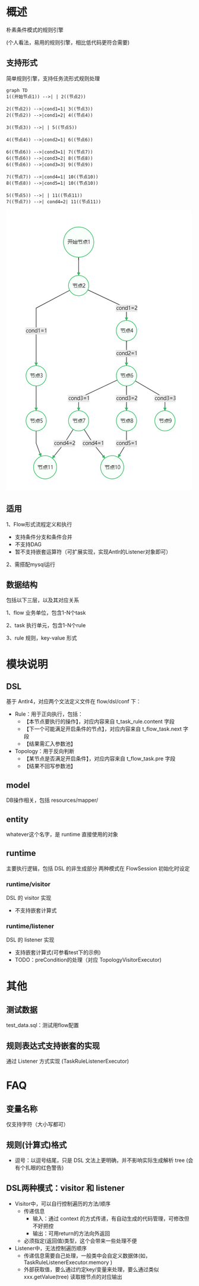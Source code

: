 # 概述

朴素条件模式的规则引擎

(个人看法，易用的规则引擎，相比低代码更符合需要)

## 支持形式
简单规则引擎，支持任务流形式规则处理

```mermaid
graph TD
1((开始节点1)) -->| | 2((节点2))

2((节点2)) -->|cond1=1| 3((节点3))
2((节点2)) -->|cond1=2| 4((节点4))

3((节点3)) -->| | 5((节点5))

4((节点4)) -->|cond2=1| 6((节点6))

6((节点6)) -->|cond3=1| 7((节点7))
6((节点6)) -->|cond3=2| 8((节点8))
6((节点6)) -->|cond3=3| 9((节点9))

7((节点7)) -->|cond4=1| 10((节点10))
8((节点8)) -->|cond5=1| 10((节点10))

5((节点5)) -->| | 11((节点11))
7((节点7)) -->| cond4=2| 11((节点11))
```
![示例流程](./doc/img/示例流程.png)

## 适用
1、Flow形式流程定义和执行
* 支持条件分支和条件合并
* 不支持DAG
* 暂不支持嵌套运算符（可扩展实现，实现Antlr的Listener对象即可）

2、需搭配mysql运行

## 数据结构
包括以下三层，以及其对应关系

1、flow
    业务单位，包含1-N个task

2、task
    执行单元，包含1-N个rule

3、rule
    规则，key-value 形式

# 模块说明
## DSL
基于 Antlr4，对应两个文法定义文件在 flow/dsl/conf 下：
* Rule：用于正向执行，包括：
    * 【本节点要执行的操作】，对应内容来自 t_task_rule.content 字段
    * 【下一个可能满足开启条件的节点】，对应内容来自 t_flow_task.next 字段
    * 【结果需汇入参数池】
* Topology：用于反向判断
    * 【某节点是否满足开启条件】，对应内容来自 t_flow_task.pre 字段
    * 【结果不回写参数池】

## model
DB操作相关，包括 resources/mapper/ 

## entity
whatever这个名字，是 runtime 直接使用的对象

## runtime
主要执行逻辑，包括 DSL 的非生成部分
两种模式在 FlowSession 初始化时设定

### runtime/visitor
DSL 的 visitor 实现
* 不支持嵌套计算式
### runtime/listener
DSL 的 listener 实现
* 支持嵌套计算式(可参看test下的示例)
* TODO：preCondition的处理（对应 TopologyVisitorExecutor)

# 其他
## 测试数据
test_data.sql：测试用flow配置

## 规则表达式支持嵌套的实现

通过 Listener 方式实现 (TaskRuleListenerExecutor)


# FAQ
## 变量名称
仅支持字符（大小写都可）

## 规则(计算式)格式

* 逗号：以逗号结尾，只是 DSL 文法上更明确，并不影响实际生成解析 tree (会有个扎眼的红色警告)

## DSL两种模式：visitor 和 listener

* Visitor中，可以自行控制遍历的方法/顺序
    * 传递信息
        * 输入：通过 context 的方式传递，有自动生成的代码管理，可修改但不好把控
        * 输出：可用return的方法向外返回
    * 必须指定(返回值)类型，这个会带来一些处理不便
* Listener中，无法控制遍历顺序
    * 传递信息需要自己处理，一般类中会自定义数据体(如，TaskRuleListenerExecutor.memory )
    * 外部获取值，要么通过约定key/变量来处理，要么通过类似 xxx.getValue(tree) 读取根节点的对应输出
